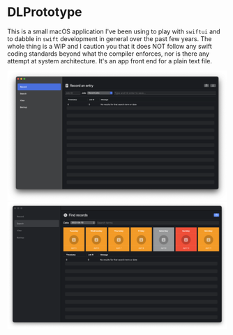 #  DLPrototype

This is a small macOS application I've been using to play with `swiftui` and to dabble in `swift` development in general over the past few years.  The whole thing is a WIP and I caution you that it does NOT follow any swift coding standards beyond what the compiler enforces, nor is there any attempt at system architecture.  It's an app front end for a plain text file. 

![record view](Screenshots/record-view.png)
![search view (beta)](Screenshots/search-view-beta.png)
